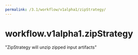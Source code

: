 ```yaml
---
permalink: /3.1/workflow/v1alpha1/zipStrategy/
---
```


# workflow.v1alpha1.zipStrategy

"ZipStrategy will unzip zipped input artifacts"